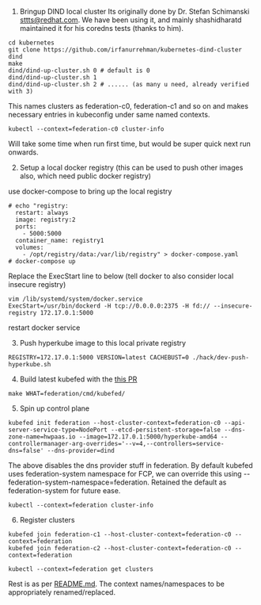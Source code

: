 1. Bringup DIND local cluster
Its originally done by Dr. Stefan Schimanski sttts@redhat.com.
We have been using it, and mainly shashidharatd maintained it for his coredns tests (thanks to him).

```
cd kubernetes
git clone https://github.com/irfanurrehman/kubernetes-dind-cluster dind
make
dind/dind-up-cluster.sh 0 # default is 0
dind/dind-up-cluster.sh 1
dind/dind-up-cluster.sh 2 # ...... (as many u need, already verified with 3)
```
This names clusters as federation-c0, federation-c1 and so on and makes necessary entries in kubeconfig under same named contexts.
```
kubectl --context=federation-c0 cluster-info
```
Will take some time when run first time, but would be super quick next run onwards.

2. Setup a local docker registry (this can be used to push other images also, which need public docker registry)

use docker-compose to bring up the local registry
```
# echo "registry:
  restart: always
  image: registry:2
  ports:
    - 5000:5000
  container_name: registry1
  volumes:
    - /opt/registry/data:/var/lib/registry" > docker-compose.yaml
# docker-compose up
```
Replace the ExecStart line to below (tell docker to also consider local insecure registry)
```
vim /lib/systemd/system/docker.service
ExecStart=/usr/bin/dockerd -H tcp://0.0.0.0:2375 -H fd:// --insecure-registry 172.17.0.1:5000
```
restart docker service

3. Push hyperkube image to this local private registry
```
REGISTRY=172.17.0.1:5000 VERSION=latest CACHEBUST=0 ./hack/dev-push-hyperkube.sh
```

4. Build latest kubefed with the [this PR](https://github.com/kubernetes/kubernetes/pull/46960)
```
make WHAT=federation/cmd/kubefed/
```

5. Spin up control plane
```
kubefed init federation --host-cluster-context=federation-c0 --api-server-service-type=NodePort --etcd-persistent-storage=false --dns-zone-name=hwpaas.io --image=172.17.0.1:5000/hyperkube-amd64 --controllermanager-arg-overrides='--v=4,--controllers=service-dns=false' --dns-provider=dind
```
The above disables the dns provider stuff in federation.
By default kubefed uses federation-system namespace for FCP, we can override this using --federation-system-namespace=federation.
Retained the default as federation-system for future ease.

```
kubectl --context=federation cluster-info
```

6. Register clusters
```
kubefed join federation-c1 --host-cluster-context=federation-c0 --context=federation
kubefed join federation-c2 --host-cluster-context=federation-c0 --context=federation
```
```
kubectl --context=federation get clusters
```

Rest is as per [README.md](README.md). 
The context names/namespaces to be appropriately renamed/replaced.
